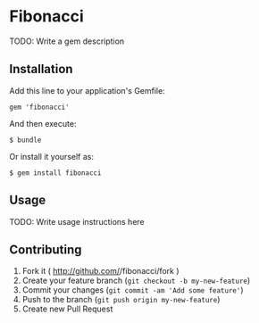 # Fibonacci

TODO: Write a gem description

## Installation

Add this line to your application's Gemfile:

    gem 'fibonacci'

And then execute:

    $ bundle

Or install it yourself as:

    $ gem install fibonacci

## Usage

TODO: Write usage instructions here

## Contributing

1. Fork it ( http://github.com/<my-github-username>/fibonacci/fork )
2. Create your feature branch (`git checkout -b my-new-feature`)
3. Commit your changes (`git commit -am 'Add some feature'`)
4. Push to the branch (`git push origin my-new-feature`)
5. Create new Pull Request
